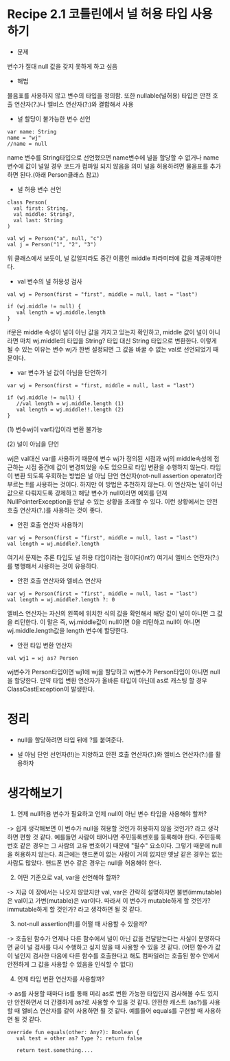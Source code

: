 # Recipe 2.1 코틀린에서 널 허용 타입 사용하기


* 문제

변수가 절대 null 값을 갖지 못하게 하고 싶음

* 해법

물음표를 사용하지 않고 변수의 타입을 정의함. 또한 nullable(널허용) 타입은 안전 호출 연산자(?.)나 엘비스 연산자(?:)와 결합해서 사용


- 널 할당이 불가능한 변수 선언
```(kotlin)
var name: String
name = "wj"   
//name = null
```
name 변수를 String타입으로 선언했으면 name변수에 널을 할당할 수 없거나 name변수에 값이 널일 경우 코드가 컴파일 되지 않음을 의미
널을 허용하려면 물음표를 추가 하면 된다.(아래 Person클래스 참고)


- 널 허용 변수 선언
```(kotlin)
class Person(
  val first: String,
  val middle: String?,
  val last: String
)

val wj = Person("a", null, "c")
val j = Person("1", "2", "3")
```
위 클래스에서 보듯이, 널 값일지라도 중간 이름인 middle 파라미터에 값을 제공해야한다.


- val 변수의 널 허용성 검사
```(kotlin)
val wj = Person(first = "first", middle = null, last = "last")

if (wj.middle != null) {
   val length = wj.middle.length 
}
```
if문은 middle 속성이 널이 아닌 값을 가지고 있는지 확인하고, middle 값이 널이 아니라면 마치 wj.middle의 타입을 String? 타입 대신 String 타입으로 변환한다.
이렇게 될 수 있는 이유는 변수 wj가 한번 설정되면 그 값을 바꿀 수 없는 val로 선언되었기 때문이다. 


- var 변수가 널 값이 아님을 단언하기
```(kotlin)
var wj = Person(first = "first, middle = null, last = "last")

if (wj.middle != null) {
   //val length = wj.middle.length (1)
   val length = wj.middle!!.length (2)
}   
```
(1) 변수wj이 var타입이라 변환 불가능

(2) 널이 아님을 단언

wj은 val대신 var를 사용하기 때문에 변수 wj가 정의된 시점과 wj의 middle속성에 접근하는 시점 중간에 값이 변경되었을 수도 있으므로 타입 변환을 수행하지 않는다.
타입이 변환 되도록 우회하는 방법은 널 아님 단언 연산자(not-null assertion operator)라 부르는 !!를 사용하는 것이다. 하지만 이 방법은 추천하지 않는다.
이 연산자는 널이 아닌 값으로 다뤄지도록 강제하고 해당 변수가 null이라면 예외를 던져 NullPointerException을 만날 수 있는 상황을 초래할 수 있다.
이런 상황에서는 안전 호출 연산자(?.)를 사용하는 것이 좋다.


- 안전 호출 연산자 사용하기
```(kotlin)
var wj = Person(first = "first", middle = null, last = "last")
val length = wj.middle?.length 
```
여기서 문제는 추론 타입도 널 허용 타입이라는 점이다(Int?)
여기서 엘비스 연잔자(?:)를 병행해서 사용하는 것이 유용하다.


- 안전 호출 연산자와 엘비스 연산자
```(kotlin)
var wj = Person(first = "first", middle = null, last = "last")
val length = wj.middle?.length ?: 0
```
엘비스 연산자는 자신의 왼쪽에 위치한 식의 값을 확인해서 해당 값이 널이 아니면 그 값을 리턴한다.
이 말은 즉, wj.middle값이 null이면 0을 리턴하고 null이 아니면 wj.middle.length값을 length 변수에 할당한다.


- 안전 타입 변환 연산자
```(kotlin)
val wj1 = wj as? Person
```
wj변수가 Person타입이면 wj1에 wj을 할당하고 wj변수가 Person타입이 아니면 null을 할당한다.
만약 타입 변환 연산자가 올바른 타입이 아닌데 as로 캐스팅 할 경우 ClassCastException이 발생한다.


# 정리

* null을 할당하려면 타입 뒤에 ?를 붙여준다.

* 널 아님 단언 선언자(!!)는 지양하고 안전 호출 연산자(?.)와 엘비스 연산자(?:)를 활용하자


# 생각해보기 

1. 언제 null허용 변수가 필요하고 언제 null이 아닌 변수 타입을 사용해야 할까?

-> 쉽게 생각해보면 이 변수가 null을 허용할 것인가 허용하지 않을 것인가? 라고 생각하면 편할 것 같다. 예를들면 사람이 태어나면 주민등록번호를 등록해야 한다. 주민등록번호 같은 경우는 그 사람의 고유 번호이기 때문에 "필수" 요소이다. 그렇기 때문에 null을 허용하지 않는다. 
최근에는 핸드폰이 없는 사람이 거의 없지만 옛날 같은 경우는 없는 사람도 많았다. 핸드폰 변수 같은 경우는 null을 허용해야 한다.


2. 어떤 기준으로 val, var을 선언해야 할까?

-> 지금 이 장에서는 나오지 않았지만 val, var은 간략히 설명하자면 불변(immutable)은 val이고 가변(mutable)은 var이다. 따라서 이 변수가 mutable하게 할 것인가? immutable하게 할 것인가? 라고 생각하면 될 것 같다.  


3. not-null assertion(!!)를 어떨 때 사용할 수 있을까?
 
-> 호출된 함수가 언제나 다른 함수에서 널이 아닌 값을 전달받는다는 사실이 분명하다면 굳이 널 검사를 다시 수행하고 싶지 않을 때 사용할 수 있을 것 같다. (어떤 함수가 값이 널인지 검사한 다음에 다른 함수를 호출한다고 해도 컴파일러는 호출된 함수 안에서 안전하게 그 값을 사용할 수 있음을 인식할 수 없다)

 
4. 언제 타입 변환 연산자를 사용할까?

-> as를 사용할 때마다 is를 통해 미리 as로 변환 가능한 타입인지 검사해볼 수도 있지만 안전하면서 더 간결하게 as?로 사용할 수 있을 것 같다. 안전한 캐스트 (as?)를 사용할 때 엘비스 연산자를 같이 사용하면 될 것 같다. 예를들어 equals를 구현할 때 사용하면 될 것 같다.
```(kotlin)
override fun equals(other: Any?): Boolean {
   val test = other as? Type ?: return false
   
   return test.something....
```






















